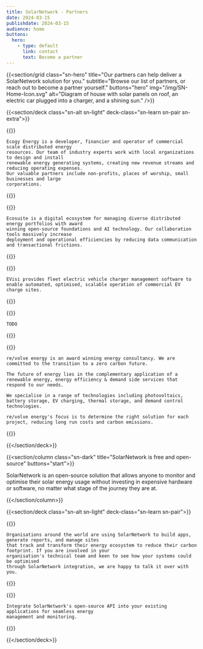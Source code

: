 ```yaml
---
title: SolarNetwork - Partners
date: 2024-03-15
publishdate: 2024-03-15
audience: home
buttons:
  hero:
    - type: default
      link: contact
      text: Become a partner
---
```

{{<section/grid
  class="sn-hero"
  title="Our partners can help deliver a SolarNetwork solution for you."
  subtitle="Browse our list of partners, or reach out to become a partner yourself."
  buttons="hero"
  img="/img/SN-Home-Icon.svg"
  alt="Diagram of house with solar panels on roof, an electric car plugged into a charger, and a shining sun." />}}

{{<section/deck class="sn-alt sn-light" deck-class="sn-learn sn-pair sn-extra">}}

  {{<deck-link-card class="sn-main" title="Ecogy Energy"
      logo="/img/logos/ecogy-energy-logo-bw-532@2x.png"
      alt="Ecogy Energy logo"
      url="https://ecogyenergy.com/"
      link="Visit partner"
      tags="PV,System Design,Asset Management,Development Services" >}}

    Ecogy Energy is a developer, financier and operator of commercial scale distributed energy
    resources. Our team of industry experts work with local organizations to design and install
    renewable energy generating systems, creating new revenue streams and reducing operating expenses.
    Our valuable partners include non-profits, places of worship, small businesses and large
    corporations.

  {{</deck-link-card>}}

  {{<deck-link-card class="sn-main" title="Ecosuite"
      logo="/img/logos/ecosuite-logo-black.png"
      alt="Ecosuite logo"
      url="https://ecosuite.io/"
      link="Visit partner"
      tags="SaaS,Pipeline Management,Portfolio Financing,Asset Performance and Control,Forecasting,Demand Response" >}}

    Ecosuite is a digital ecosystem for managing diverse distributed energy portfolios with award
    winning open-source foundations and AI technology. Our collaboration tools massively increase
    deployment and operational efficiencies by reducing data communication and transactional frictions.

  {{</deck-link-card>}}

  {{<deck-link-card class="sn-main" title="EVisi"
      logo="/img/logos/evisi-logo-bw.svg"
      alt="EVisi logo"
      url="https://www.evisi.co/"
      link="Visit partner"
      tags="OCPP,EV Charger Management,Energy Management" >}}

    EVisi provides fleet electric vehicle charger management software to enable automated, optimised, scalable operation of commercial EV charge sites.

  {{</deck-link-card>}}

  {{<deck-link-card class="sn-main" title="Greenstage Power"
      logo="/img/logos/greenstage-power-logo-bw.png"
      alt="Greenstage Power logo"
      url="https://greenstage.co.nz/power.html"
      link="Visit partner"
      tags="PV" >}}

    TODO

  {{</deck-link-card>}}

  {{<deck-link-card class="sn-main" title="Re/volve Energy"
      logo="/img/logos/revolve-energy-logo-black.svg"
      alt="Re/volve Energy logo"
      url="https://www.revolveenergy.co/"
      link="Visit partner"
      tags="PV,Data Visualization,Metering Systems,Community Energy,Demand Side Energy Controls,Feasibility,Design" >}}

    re/volve energy is an award winning energy consultancy. We are committed to the transition to a zero carbon future.

    The future of energy lies in the complementary application of a renewable energy, energy efficiency & demand side services that respond to our needs.

    We specialise in a range of technologies including photovoltaics, battery storage, EV charging, thermal storage, and demand control technologies.

    re/volve energy's focus is to determine the right solution for each project, reducing long run costs and carbon emissions.

  {{</deck-link-card>}}

{{</section/deck>}}

{{<section/column class="sn-dark" title="SolarNetwork is free and open-source" buttons="start">}}

  SolarNetwork is an open-source solution that allows anyone to monitor and optimise their solar
  energy usage without investing in expensive hardware or software, no matter what stage of the
  journey they are at.

{{</section/column>}}

{{<section/deck class="sn-alt sn-light" deck-class="sn-learn sn-pair">}}

  {{<deck-link-card class="sn-main" title="Build, Report, Manage" subtitle="Sustainable business just got a little simpler."
      logo="/img/SN-Business-Icon.svg"
      alt="Sun shining over a factory with solar panels, connected to a grid-scale battery, connected to an electric bus."
      url="/"
      link="Learn more" >}}

    Organisations around the world are using SolarNetwork to build apps, generate reports, and manage sites
    that track and transform their energy ecosystem to reduce their carbon footprint. If you are involved in your
    organisation's technical team and keen to see how your systems could be optimised
    through SolarNetwork integration, we are happy to talk it over with you.

  {{</deck-link-card>}}

  {{<deck-link-card class="sn-dev" title="For Developers" subtitle="Build your own products using our powerful and easy-to-use APIs."
      logo="/img/SN-Developers-Icon.svg"
      alt="Diagram a grid of dots connected to a cloud floating with computer windows."
      url="/developers.html"
      link="Learn more" >}}

    Integrate SolarNetwork's open-source API into your existing applications for seamless energy
    management and monitoring.

  {{</deck-link-card>}}

{{</section/deck>}}
